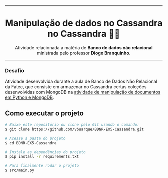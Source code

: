 <div align='center'>

---
# Manipulação de dados no Cassandra no Cassandra 👨‍💻

Atividade relacionada a matéria de **Banco de dados não relacional** ministrada pelo professor **Diogo Branquinho.**

---

</div>

### Desafio

Atividade desenvolvida durante a aula de Banco de Dados Não Relacional da Fatec, que consiste em armazenar no Cassandra certas coleções desenvolvidas com MongoDB na [atividade de manipulação de documentos em Python e MongoDB](https://github.com/vbuarque/BDNR-EX3-MercadoLivre).
      
## Como executar o projeto

```bash
# Baixe este repositório ou clone pelo Git usando o comando:
$ git clone https://github.com/vbuarque/BDNR-EX5-Cassandra.git

# Acesse a pasta do projeto
$ cd BDNR-EX5-Cassandra

# Instale as dependências do projeto
$ pip install -r requirements.txt

# Para finalmente rodar o projeto
$ src/main.py